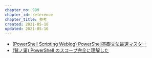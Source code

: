 ```yaml
---
chapter_no: 999
chapter_id: reference
chapter_title: 参考
created: 2021-05-16
updated: 2021-05-16
---
```

- [(PowerShell Scripting Weblog) PowerShell基礎文法最速マスター](http://winscript.jp/powershell/202)
- [(鷲ノ巣) PowerShell のスコープ完全に理解した](https://tech.blog.aerie.jp/entry/powershell-advent-calendar-2018-18)